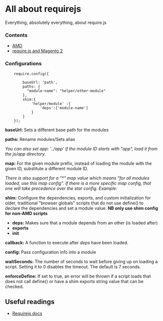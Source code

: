 # All about requirejs
Everything, absolutely everything, about require.js

### Contents

* [AMD](doc/AMD.md)
* [require.js and Magento 2](doc/MAGE2.md)

### Configurations

        require.config({
                     
            baseUrl: 'path',            
            paths: {
              "module-name": "helper/other-module"
            },
            shim:{
                'helper/module' :{
                    'deps':['module-name']
                }
            }    
        });


**baseUrl:** Sets a different base path for the modules

**paths:** Rename modules/Sets alias 

_You can also set app: '../app' if the module ID starts with "app", load it from the js/app directory._

**map:** For the given module prefix, instead of loading the module with the given ID, substitute a different module ID.

_There is also support for a "*" map value which means "for all modules loaded, use this map config". If there is a more specific map config, that one will take precedence over the star config. Example:_

**shim:** Configure the dependencies, exports, and custom initialization for older, traditional "browser globals" scripts that do not use define() to declare the dependencies and set a module value. **NB only use shim config for non-AMD scripts**

* **deps:** Makes sure that a module depends from an other (is loaded after)
* **exports**
* **init**

**callback:** A function to execute after _deps_ have been loaded.

**config:** Pass configuration info into a module

**waitSeconds:** The number of seconds to wait before giving up on loading a script. Setting it to 0 disables the timeout. The default is 7 seconds.

**enforceDefine:** If set to true, an error will be thrown if a script loads that does not call define() or have a shim exports string value that can be checked.

## Useful readings

* [Requirejs docs](http://requirejs.org/docs/api.html)







